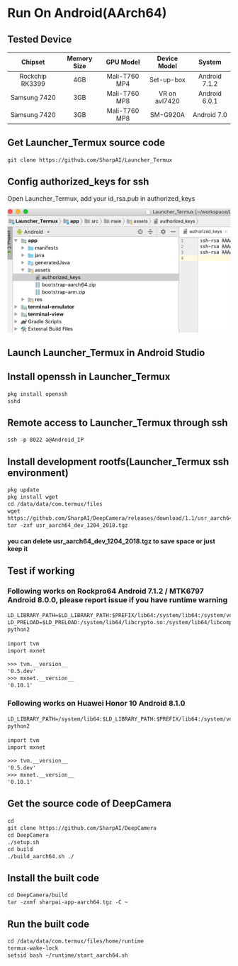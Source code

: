 # Run On Android(AArch64)
## Tested Device
|Chipset|Memory Size|GPU Model|Device Model|System|
|:-----:|:---------:|:-------:|:----------:|:----:|
|Rockchip RK3399|4GB|Mali-T760 MP4|Set-up-box|Android 7.1.2|
|Samsung 7420|3GB|Mali-T760 MP8|VR on avl7420|Android 6.0.1|
|Samsung 7420|3GB|Mali-T760 MP8|SM-G920A|Android 7.0|

## Get Launcher_Termux source code
```
git clone https://github.com/SharpAI/Launcher_Termux
```

## Config authorized_keys for ssh
Open Launcher_Termux, add your id_rsa.pub in authorized_keys

![add authorized keys](../screenshots/add_authorized_keys.png)

## Launch Launcher_Termux in Android Studio

## Install openssh in Launcher_Termux

```
pkg install openssh
sshd
```

## Remote access to Launcher_Termux through ssh

```
ssh -p 8022 a@Android_IP
```

## Install development rootfs(Launcher_Termux ssh environment)

```
pkg update
pkg install wget
cd /data/data/com.termux/files
wget https://github.com/SharpAI/DeepCamera/releases/download/1.1/usr_aarch64_dev_1204_2018.tgz
tar -zxf usr_aarch64_dev_1204_2018.tgz
```
#### you can delete usr_aarch64_dev_1204_2018.tgz to save space or just keep it

## Test if working

### Following works on Rockpro64 Android 7.1.2 / MTK6797 Android 8.0.0, please report issue if you have runtime warning
```
LD_LIBRARY_PATH=$LD_LIBRARY_PATH:$PREFIX/lib64:/system/lib64:/system/vendor/lib64/egl:/system/vendor/lib64 LD_PRELOAD=$LD_PRELOAD:/system/lib64/libcrypto.so:/system/lib64/libcompiler_rt.so python2

import tvm
import mxnet
```
```
>>> tvm.__version__
'0.5.dev'
>>> mxnet.__version__
'0.10.1'
```
### Following works on Huawei Honor 10 Android 8.1.0
```
LD_LIBRARY_PATH=/system/lib64:$LD_LIBRARY_PATH:$PREFIX/lib64:/system/vendor/lib64/egl:/system/vendor/lib64 python2

import tvm
import mxnet
```
```
>>> tvm.__version__
'0.5.dev'
>>> mxnet.__version__
'0.10.1'
```

## Get the source code of DeepCamera
```
cd
git clone https://github.com/SharpAI/DeepCamera
cd DeepCamera
./setup.sh
cd build
./build_aarch64.sh ./
```

## Install the built code

```
cd DeepCamera/build
tar -zxmf sharpai-app-aarch64.tgz -C ~
```

## Run the built code

```
cd /data/data/com.termux/files/home/runtime
termux-wake-lock
setsid bash ~/runtime/start_aarch64.sh
```
